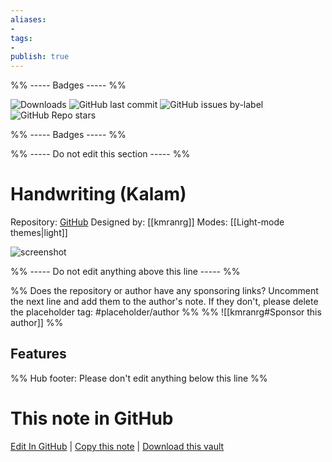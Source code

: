 ```yaml
---
aliases:
- 
tags: 
- 
publish: true
---
```


%% ----- Badges ----- %%

![Downloads](https://img.shields.io/badge/downloads-853-573E7A?style=for-the-badge&logo=)
![GitHub last commit](https://img.shields.io/github/last-commit/kmranrg/obsidian-handwriting-theme?color=573E7A&label=last%20update&logo=github&style=for-the-badge)
![GitHub issues by-label](https://img.shields.io/github/issues/kmranrg/obsidian-handwriting-theme/help%20wanted?color=573E7A&logo=github&style=for-the-badge) 
![GitHub Repo stars](https://img.shields.io/github/stars/kmranrg/obsidian-handwriting-theme?color=573E7A&logo=github&style=for-the-badge)

%% ----- Badges ----- %%

%% ----- Do not edit this section ----- %%

# Handwriting (Kalam)

Repository: [GitHub](https://github.com/kmranrg/obsidian-handwriting-theme)
Designed by: [[kmranrg]]
Modes: [[Light-mode themes|light]]



![screenshot](https://github.com/kmranrg/obsidian-handwriting-theme/raw/HEAD/screenshot.png)

%% ----- Do not edit anything above this line ----- %% 

%% Does the repository or author have any sponsoring links? Uncomment the next line and add them to the author's note. If they don't, please delete the placeholder tag: #placeholder/author %%
%% ![[kmranrg#Sponsor this author]] %%


## Features



%% Hub footer: Please don't edit anything below this line %%

# This note in GitHub

<span class="git-footer">[Edit In GitHub](https://github.dev/obsidian-community/obsidian-hub/blob/main/02%20-%20Community%20Expansions/02.05%20All%20Community%20Expansions/Themes/Handwriting%20%28Kalam%29.md "git-hub-edit-note") | [Copy this note](https://raw.githubusercontent.com/obsidian-community/obsidian-hub/main/02%20-%20Community%20Expansions/02.05%20All%20Community%20Expansions/Themes/Handwriting%20%28Kalam%29.md "git-hub-copy-note") | [Download this vault](https://github.com/obsidian-community/obsidian-hub/archive/refs/heads/main.zip "git-hub-download-vault") </span>
